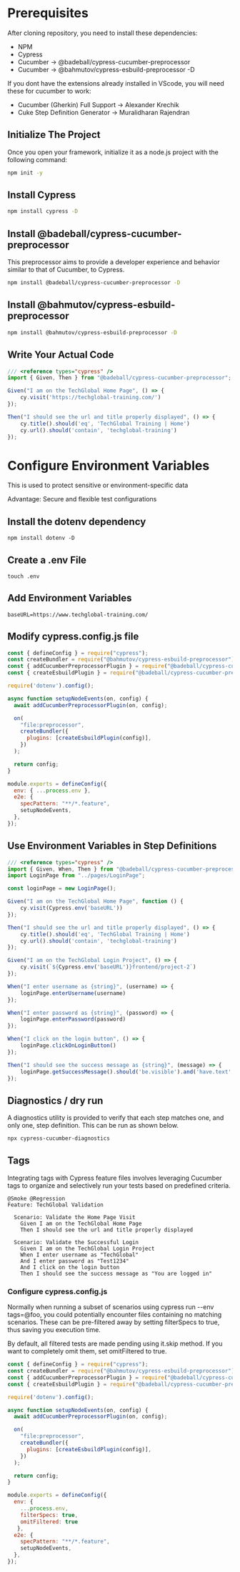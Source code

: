 # Prerequisites

After cloning repository, you need to install these dependencies:
- NPM
- Cypress
- Cucumber -> @badeball/cypress-cucumber-preprocessor
- Cucumber -> @bahmutov/cypress-esbuild-preprocessor -D

If you dont have the extensions already installed in VScode, you will need these for cucumber to work:
- Cucumber (Gherkin) Full Support -> Alexander Krechik
- Cuke Step Definition Generator -> Muralidharan Rajendran

## Initialize The Project

Once you open your framework, initialize it as a node.js project with the following command:

```bash
npm init -y
```

## Install Cypress

```bash
npm install cypress -D
```

## Install @badeball/cypress-cucumber-preprocessor
This preprocessor aims to provide a developer experience and behavior similar to that of Cucumber, to Cypress.

```bash
npm install @badeball/cypress-cucumber-preprocessor -D
```

## Install @bahmutov/cypress-esbuild-preprocessor

```bash
npm install @bahmutov/cypress-esbuild-preprocessor -D
```

## Write Your Actual Code
``` javascript
/// <reference types="cypress" />
import { Given, Then } from "@badeball/cypress-cucumber-preprocessor";

Given("I am on the TechGlobal Home Page", () => {
    cy.visit('https://techglobal-training.com/')
});

Then("I should see the url and title properly displayed", () => {
    cy.title().should('eq', 'TechGlobal Training | Home')
    cy.url().should('contain', 'techglobal-training')
});
```

# Configure Environment Variables

This is used to protect sensitive or environment-specific data

Advantage: Secure and flexible test configurations

## Install the dotenv dependency

```
npm install dotenv -D
```

## Create a .env File

```
touch .env
```

## Add Environment Variables

```
baseURL=https://www.techglobal-training.com/
```

## Modify cypress.config.js file

``` javascript
const { defineConfig } = require("cypress");
const createBundler = require("@bahmutov/cypress-esbuild-preprocessor");
const { addCucumberPreprocessorPlugin } = require("@badeball/cypress-cucumber-preprocessor");
const { createEsbuildPlugin } = require("@badeball/cypress-cucumber-preprocessor/esbuild");

require('dotenv').config();

async function setupNodeEvents(on, config) {
  await addCucumberPreprocessorPlugin(on, config);

  on(
    "file:preprocessor",
    createBundler({
      plugins: [createEsbuildPlugin(config)],
    })
  );

  return config;
}

module.exports = defineConfig({
  env: { ...process.env },
  e2e: {
    specPattern: "**/*.feature",
    setupNodeEvents,
  },
});
```

## Use Environment Variables in Step Definitions

``` javascript
/// <reference types="cypress" />
import { Given, When, Then } from "@badeball/cypress-cucumber-preprocessor";
import LoginPage from "../pages/LoginPage";

const loginPage = new LoginPage();

Given("I am on the TechGlobal Home Page", function () {
    cy.visit(Cypress.env('baseURL'))
});

Then("I should see the url and title properly displayed", () => {
    cy.title().should('eq', 'TechGlobal Training | Home')
    cy.url().should('contain', 'techglobal-training')
});

Given("I am on the TechGlobal Login Project", () => {
    cy.visit(`${Cypress.env('baseURL')}frontend/project-2`)
});

When("I enter username as {string}", (username) => {
    loginPage.enterUsername(username)
});

When("I enter password as {string}", (password) => {
    loginPage.enterPassword(password)
});

When("I click on the login button", () => {
    loginPage.clickOnLoginButton()
});

Then("I should see the success message as {string}", (message) => {
    loginPage.getSuccessMessage().should('be.visible').and('have.text', message)
});
```

## Diagnostics / dry run

A diagnostics utility is provided to verify that each step matches one, and only one, step definition. This can be run as shown below.

``` bash
npx cypress-cucumber-diagnostics
```

## Tags

Integrating tags with Cypress feature files involves leveraging Cucumber tags to organize and selectively run your tests based on predefined criteria.

``` gherkin
@Smoke @Regression
Feature: TechGlobal Validation

  Scenario: Validate the Home Page Visit
    Given I am on the TechGlobal Home Page
    Then I should see the url and title properly displayed

  Scenario: Validate the Successful Login
    Given I am on the TechGlobal Login Project
    When I enter username as "TechGlobal"
    And I enter password as "Test1234"
    And I click on the login button
    Then I should see the success message as "You are logged in"
```

### Configure cypress.config.js
Normally when running a subset of scenarios using cypress run --env tags=@foo, you could potentially encounter files containing no matching scenarios. These can be pre-filtered away by setting filterSpecs to true, thus saving you execution time.

By default, all filtered tests are made pending using it.skip method. If you want to completely omit them, set omitFiltered to true.

```javascript
const { defineConfig } = require("cypress");
const createBundler = require("@bahmutov/cypress-esbuild-preprocessor");
const { addCucumberPreprocessorPlugin } = require("@badeball/cypress-cucumber-preprocessor");
const { createEsbuildPlugin } = require("@badeball/cypress-cucumber-preprocessor/esbuild");

require('dotenv').config();

async function setupNodeEvents(on, config) {
  await addCucumberPreprocessorPlugin(on, config);

  on(
    "file:preprocessor",
    createBundler({
      plugins: [createEsbuildPlugin(config)],
    })
  );

  return config;
}

module.exports = defineConfig({
  env: { 
    ...process.env,
    filterSpecs: true,
    omitFiltered: true
   },
  e2e: {
    specPattern: "**/*.feature",
    setupNodeEvents,
  },
});
```
